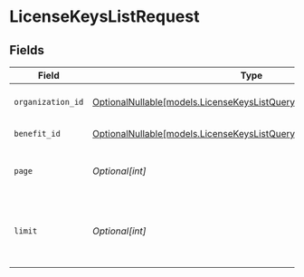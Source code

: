 # LicenseKeysListRequest


## Fields

| Field                                                                                                                                | Type                                                                                                                                 | Required                                                                                                                             | Description                                                                                                                          |
| ------------------------------------------------------------------------------------------------------------------------------------ | ------------------------------------------------------------------------------------------------------------------------------------ | ------------------------------------------------------------------------------------------------------------------------------------ | ------------------------------------------------------------------------------------------------------------------------------------ |
| `organization_id`                                                                                                                    | [OptionalNullable[models.LicenseKeysListQueryParamOrganizationIDFilter]](../models/licensekeyslistqueryparamorganizationidfilter.md) | :heavy_minus_sign:                                                                                                                   | Filter by organization ID.                                                                                                           |
| `benefit_id`                                                                                                                         | [OptionalNullable[models.LicenseKeysListQueryParamBenefitIDFilter]](../models/licensekeyslistqueryparambenefitidfilter.md)           | :heavy_minus_sign:                                                                                                                   | Filter by benefit ID.                                                                                                                |
| `page`                                                                                                                               | *Optional[int]*                                                                                                                      | :heavy_minus_sign:                                                                                                                   | Page number, defaults to 1.                                                                                                          |
| `limit`                                                                                                                              | *Optional[int]*                                                                                                                      | :heavy_minus_sign:                                                                                                                   | Size of a page, defaults to 10. Maximum is 100.                                                                                      |